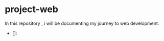 # project-web
 In this repository , i will be documenting my journey to web development.

  

- [Basic]: ./html/basic/basic.md
  []: 

  

